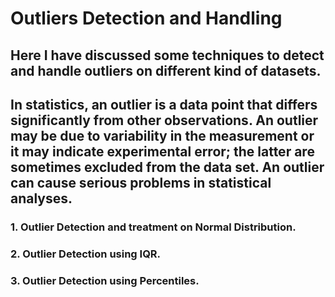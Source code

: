 # Outliers Detection and Handling

## Here I have discussed some techniques to detect and handle outliers on different kind of datasets.
## In statistics, an outlier is a data point that differs significantly from other observations. An outlier may be due to variability in the measurement or it may indicate experimental error; the latter are sometimes excluded from the data set. An outlier can cause serious problems in statistical analyses.

### 1. Outlier Detection and treatment on Normal Distribution.
### 2. Outlier Detection using IQR.
### 3. Outlier Detection using Percentiles.


